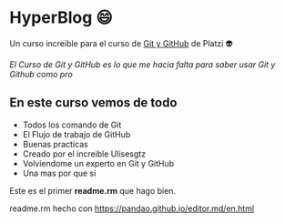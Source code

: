 # HyperBlog :smile:

Un curso increible para el curso de [Git y GitHub](http://platzi.com/clases/1557-git-github/19977-readmemd-es-una-excelente-practica/ "Git y GitHub") de Platzi :alien:

*El Curso de Git y GitHub es lo que me hacia falta para saber usar Git y Github como pro*

## En este curso vemos de todo

- Todos los comando de Git
- El Flujo de trabajo de GitHub
- Buenas practicas
- Creado por el increible Ulisesgtz
- Volviendome un experto en Git y GitHub
- Una mas por que si

Este es el primer **readme.rm** que hago bien.

readme.rm hecho con https://pandao.github.io/editor.md/en.html